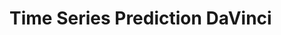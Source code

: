 # Time Series Prediction DaVinci
 <!-- Using different methods for time series prediction in "da vinci"  -->
